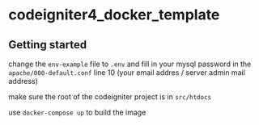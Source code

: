 # codeigniter4_docker_template

## Getting started

change the ```env-example``` file to ```.env``` and fill in your mysql password
in the ```apache/000-default.conf``` line 10 (your email addres / server admin mail address)

make sure the root of the codeigniter project is in ```src/htdocs```

use ```docker-compose up``` to build the image